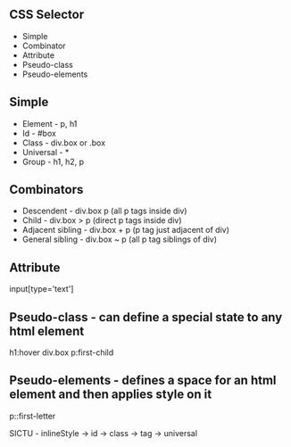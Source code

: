 ## CSS Selector

-   Simple
-   Combinator
-   Attribute
-   Pseudo-class
-   Pseudo-elements

## Simple

-   Element - p, h1
-   Id - #box
-   Class - div.box or .box
-   Universal - \*
-   Group - h1, h2, p

## Combinators

-   Descendent - div.box p (all p tags inside div)
-   Child - div.box > p (direct p tags inside div)
-   Adjacent sibling - div.box + p (p tag just adjacent of div)
-   General sibling - div.box ~ p (all p tag siblings of div)

## Attribute

input[type='text']

## Pseudo-class - can define a special state to any html element

h1:hover
div.box p:first-child

## Pseudo-elements - defines a space for an html element and then applies style on it

p::first-letter

SICTU - inlineStyle -> id -> class -> tag -> universal
